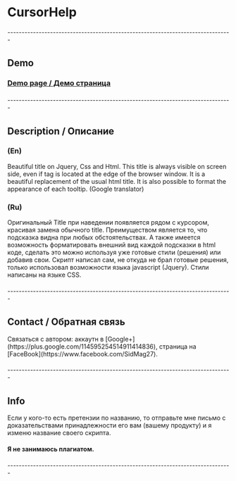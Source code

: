 CursorHelp
===========

<h6>-------------------------------------------------------------------------------</h6>
<h2>Demo</h2>
<h3><a href="http://ms27.github.io/CursorHelp/" target="_blanck">Demo page / Демо страница</a></h3>
<h6>-------------------------------------------------------------------------------</h6>
<h2>Description / Описание</h2>
<h3>(En)</h3>
  Beautiful title on Jquery, Css and Html. This title is always visible on screen side, even if tag is located at the edge of the browser window. It is a beautiful replacement of the usual html title. It is also possible to format the appearance of each tooltip. (Google translator)
<h3>(Ru)</h3>
  Оригинальный Title при наведении появляется рядом с курсором, красивая замена обычного title. Преимуществом является то, что подсказка видна при любых обстоятельствах. А также имеется возможность форматировать внешний вид каждой подсказки в html коде, сделать это можно используя уже готовые стили (решения) или добавив свои.
  Скрипт написал сам, не откуда не брал готовые решения, только использовал возможности языка javascript (Jquery). Стили написаны на языке CSS.
<h6>-------------------------------------------------------------------------------</h6>
<h2>Contact / Обратная связь</h2>
  Cвязаться с автором: аккаутн в [Google+](https://plus.google.com/114595254514911414836), страница на [FaceBook](https://www.facebook.com/SidMag27).
<h6>-------------------------------------------------------------------------------</h6>
<h2>Info</h2>
  Если у кого-то есть претензии по названию, то отправьте мне письмо с доказательствами принадлежности его вам (вашему продукту) и я изменю название своего скрипта.
<h4>Я не занимаюсь плагиатом.</h4>
<h6>-------------------------------------------------------------------------------</h6>
